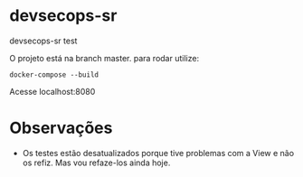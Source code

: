 # devsecops-sr
devsecops-sr test

O projeto está na branch master.
para rodar utilize:

`docker-compose --build`

Acesse localhost:8080

# Observações
- Os testes estão desatualizados porque tive problemas com a View e não os refiz. Mas vou refaze-los ainda hoje.
